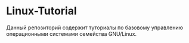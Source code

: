 # Linux-Tutorial

Данный репозиторий содержит туториалы по базовому управлению операционными системами семейства GNU/Linux.